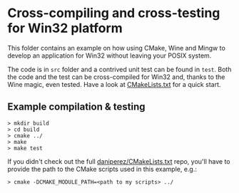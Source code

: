 Cross-compiling and cross-testing for Win32 platform
====================================================

This folder contains an example on how using CMake, Wine and Mingw
to develop an application for Win32 without leaving your POSIX
system.

The code is in ```src``` folder and a contrived unit test can be
found in ```test```. Both the code and the test can be cross-compiled
for Win32 and, thanks to the Wine magic, even tested. Have a look
at [CMakeLists.txt](https://github.com/daniperez/CMakeLists.txt/blob/master/win32cc_example/CMakeLists.txt)
for a quick start.

Example compilation & testing
-----------------------------

```shell
> mkdir build
> cd build
> cmake ../
> make
> make test
```

If you didn't check out the full [daniperez/CMakeLists.txt](https://github.com/daniperez/CMakeLists.txt)
repo, you'll have to provide the path to the CMake scripts used in this example, e.g.:

```shell
> cmake -DCMAKE_MODULE_PATH=<path to my scripts> ../
```

